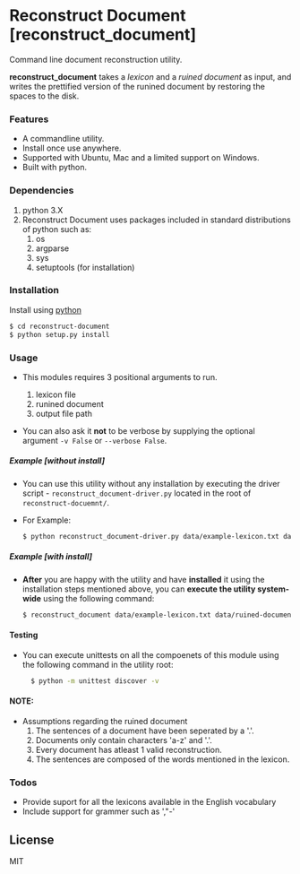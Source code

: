 # Reconstruct Document [reconstruct_document]

Command line document reconstruction utility.

__reconstruct_document__ takes a _lexicon_ and a _ruined document_ as input, and writes the prettified version of the runined document by restoring the spaces to the disk.

### Features
 - A commandline utility.
 - Install once use anywhere.
 - Supported with Ubuntu, Mac and a limited support on Windows.
 - Built with python.

### Dependencies
 1. python 3.X
 2. Reconstruct Document uses packages included in standard distributions of python such as:
    1. os
    2. argparse
    3. sys
    4. setuptools (for installation)


### Installation

Install using [python](https://www.python.org/downloads/release/python-370/)

```sh
$ cd reconstruct-document
$ python setup.py install
```

### Usage

- This modules requires 3 positional arguments to run.
    1. lexicon file
    2. runined document
    3. output file path

- You can also ask it __not__ to be verbose by supplying the optional argument `-v False` or `--verbose False`.

##### Example [without install]
* You can use this utility without any installation by executing the driver script -   `reconstruct_document-driver.py` located in the root of `reconstruct-docuemnt/`.

* For Example:
    ```bash
    $ python reconstruct_document-driver.py data/example-lexicon.txt data/ruined-documents/doc1.txt data/output.txt
    ````

##### Example [with install]

* __After__ you are happy with the utility and have __installed__ it using the installation steps mentioned above, you can __execute the utility system-wide__ using the following command:
    ```bash
    $ reconstruct_document data/example-lexicon.txt data/ruined-documents/doc1.txt data/output.txt
    ```

#### Testing
-   You can execute unittests on all the compoenets of this module using the following command in the      utility root:

    ```bash
      $ python -m unittest discover -v
    ```

#### NOTE:    
-   Assumptions regarding the ruined document
    1.   The sentences of a document have been seperated by a '.'.
    2.   Documents only contain characters 'a-z' and '.'.
    3.  Every document has atleast 1 valid reconstruction.
    4.   The sentences are composed of the words mentioned in the lexicon.

### Todos

 - Provide suport for all the lexicons available in the English vocabulary
 - Include support for grammer such as ',"-'

License
----

MIT
